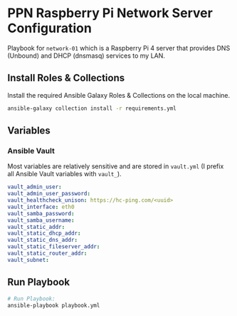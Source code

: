 # PPN Raspberry Pi Network Server Configuration

Playbook for `network-01` which is a Raspberry Pi 4 server that provides DNS (Unbound) and DHCP (dnsmasq) services to my LAN.

## Install Roles & Collections

Install the required Ansible Galaxy Roles & Collections on the local machine.

```sh
ansible-galaxy collection install -r requirements.yml
```

## Variables

### Ansible Vault

Most variables are relatively sensitive and are stored in `vault.yml` (I prefix all Ansible Vault variables with `vault_`).

```yaml
vault_admin_user: 
vault_admin_user_password: 
vault_healthcheck_unison: https://hc-ping.com/<uuid>
vault_interface: eth0
vault_samba_password: 
vault_samba_username: 
vault_static_addr: 
vault_static_dhcp_addr: 
vault_static_dns_addr: 
vault_static_fileserver_addr: 
vault_static_router_addr: 
vault_subnet: 
```

## Run Playbook

```sh
# Run Playbook:
ansible-playbook playbook.yml
```

